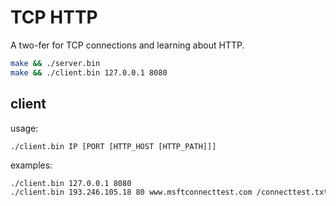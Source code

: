 # TCP HTTP

A two-fer for TCP connections and learning about HTTP.

```sh
make && ./server.bin
make && ./client.bin 127.0.0.1 8080
```

## client
usage:
```text
./client.bin IP [PORT [HTTP_HOST [HTTP_PATH]]]
```

examples:
```sh
./client.bin 127.0.0.1 8080                                             # connect to server.bin
./client.bin 193.246.105.18 80 www.msftconnecttest.com /connecttest.txt # just a tiny real life HTTP request
```
